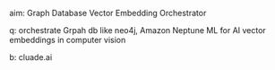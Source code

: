 aim:
Graph Database Vector Embedding Orchestrator

q:
orchestrate Grpah db like neo4j, Amazon Neptune ML for AI vector embeddings in computer vision

b:
cluade.ai
